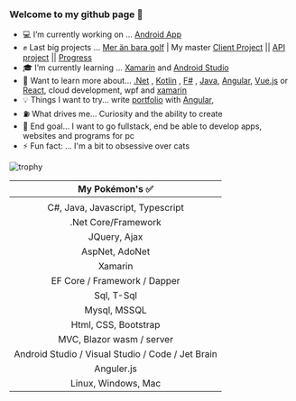 ### Welcome to my github page 🖖 

- 💻 I’m currently working on ... [Android App](https://github.com/Carpenteri1/Notify)
- ✊ Last big projects ... [Mer än bara golf](https://meranbaragolf.se/) | My master [Client Project](https://github.com/Carpenteri1/CampusBookingConcept) || [API project](https://github.com/Carpenteri1/CampusBookingAPI) || [Progress](https://github.com/users/Carpenteri1/projects/7)
- 🎓 I’m currently learning ... [Xamarin](https://dotnet.microsoft.com/apps/xamarin) and [Android Studio](https://developer.android.com/studio/)
- 📖 Want to learn more about... [.Net](https://dotnet.microsoft.com/) , [Kotlin](https://kotlinlang.org/) , [F#](https://fsharp.org/) , [Java](https://docs.oracle.com/en/java/), [Angular](https://angular.io/), [Vue.js](https://vuejs.org/) or [React](https://reactjs.org/), cloud development, wpf and [xamarin](https://dotnet.microsoft.com/apps/xamarin)
- 💡 Things I want to try... write [portfolio](https://carpenteri1.github.io/Portfolio/) with [Angular](https://angular.io/),
- ⛽ What drives me... Curiosity and the ability to create
- 👑 End goal... I want to go fullstack, end be able to develop apps, websites and programs for pc
- ⚡ Fun fact: ... I'm a bit to obsessive over cats


![trophy](https://github-profile-trophy.vercel.app/?username=carpenteri1&theme=monokai&title=Issues,Commit,PullRequest,Repositories)


| My Pokémon's :white_check_mark:         |
|:--------------------:|  
|                      |
| C#, Java, Javascript, Typescript |  
| .Net Core/Framework  |
| JQuery, Ajax                    |
| AspNet, AdoNet        | 
| Xamarin |
| EF Core / Framework / Dapper | 
| Sql, T-Sql            |
| Mysql, MSSQL          |
| Html, CSS, Bootstrap   | 
| MVC, Blazor wasm / server   | 
| Android Studio / Visual Studio / Code / Jet Brain | 
| Anguler.js |
| Linux, Windows, Mac    |


